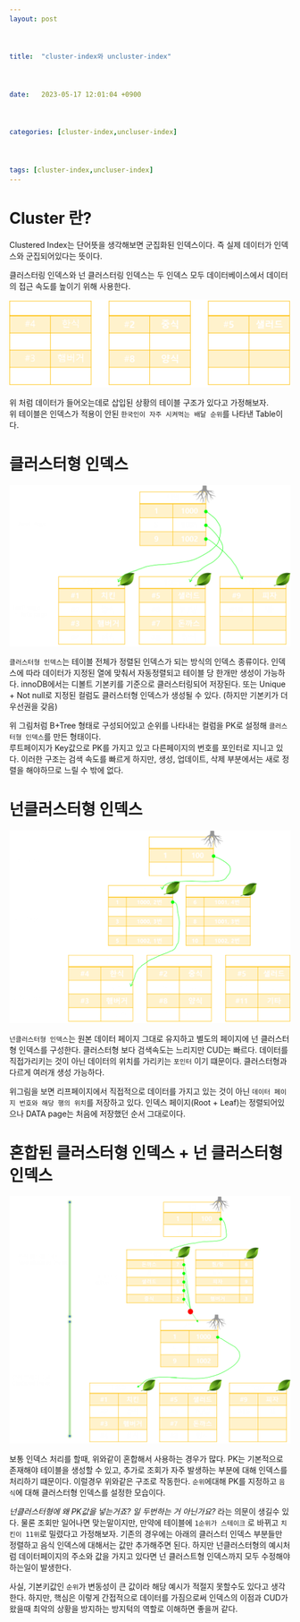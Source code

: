 ```yaml
---
layout: post



title:  "cluster-index와 uncluster-index"



date:   2023-05-17 12:01:04 +0900



categories: [cluster-index,uncluser-index]



tags: [cluster-index,uncluser-index]
---
```

# Cluster 란?

Clustered Index는 단어뜻을 생각해보면 군집화된 인덱스이다. 즉 실제 데이터가 인덱스와 군집되어있다는 뜻이다.

클러스터링 인덱스와 넌 클러스터링 인덱스는 두 인덱스 모두 데이터베이스에서 데이터의 접근 속도를 높이기 위해 사용한다.

<img src="https://github.com/mskim0425/msKim0425.github.io/blob/main/images/INDEX/%EA%B7%B8%EB%A6%BC1.png?raw=true">

위 처럼 데이터가 들어오는데로 삽입된 상황의 테이블 구조가 있다고 가정해보자.  
위 테이블은 인덱스가 적용이 안된 `한국인이 자주 시켜먹는 배달 순위`를 나타낸 Table이다.

# 클러스터형 인덱스

<img src="https://github.com/mskim0425/msKim0425.github.io/blob/main/images/INDEX/%EA%B7%B8%EB%A6%BC2.png?raw=true">

`클러스터형 인덱스`는 테이블 전체가 정렬된 인덱스가 되는 방식의 인덱스 종류이다.  인덱스에 따라 데이터가 지정된 열에 맞춰서 자동정렬되고 테이블 당 한개만 생성이 가능하다.
innoDB에서는 디볼트 기본키를 기준으로 클러스터링되어 저장된다. 또는 Unique + Not null로 지정된 컬럼도 클러스터형 인덱스가 생성될 수 있다.  (하지만 기본키가 더 우선권을 갖음)

위 그림처럼 B+Tree 형태로 구성되어있고 순위를 나타내는 컬럼을 PK로 설정해 `클러스터형 인덱스`를 만든 형태이다.  
루트페이지가 Key값으로 PK를 가지고 있고 다른페이지의 번호를 포인터로 지니고 있다.
이러한 구조는 검색 속도를 빠르게 하지만, 생성, 업데이트, 삭제 부분에서는 새로 정렬을 해야하므로 느릴 수 밖에 없다.

# 넌클러스터형 인덱스

<img src="https://github.com/mskim0425/msKim0425.github.io/blob/main/images/INDEX/%EA%B7%B8%EB%A6%BC3.png?raw=true">

`넌클러스터형 인덱스`는 원본 데이터 페이지 그대로 유지하고 별도의 페이지에 넌 클러스터형 인덱스를 구성한다. 클러스터형 보다 검색속도는 느리지만 CUD는 빠르다. 데이터를 직접가리키는 것이 아닌 데이터의 위치를 가리키는 `포인터` 이기 떄문이다. 클러스터형과 다르게 여러개 생성 가능하다.

위그림을 보면 리프페이지에서 직접적으로 데이터를 가지고 있는 것이 아닌 `데이터 페이지 번호와 해당 행의 위치`를 저장하고 있다. 인덱스 페이지(Root + Leaf)는 정렬되어있으나 DATA page는 처음에 저장했던 순서 그대로이다.


# 혼합된 클러스터형 인덱스 + 넌 클러스터형 인덱스

<img src="https://github.com/mskim0425/msKim0425.github.io/blob/main/images/INDEX/%EA%B7%B8%EB%A6%BC4.png?raw=true">

보통 인덱스 처리를 할때, 위와같이 혼합해서 사용하는 경우가 많다. PK는 기본적으로 존재해야 테이블을 생성할 수 있고, 추가로 조회가 자주 발생하는 부분에 대해 인덱스를 처리하기 떄문이다.
이럴경우 위와같은 구조로 작동한다.  `순위`에대해 PK를 지정하고 `음식`에 대해 클러스터형 인덱스를 설정한 모습이다.

*넌클러스터형에 왜 PK값을 넣는거죠? 일 두번하는 거 아닌가요?* 라는 의문이 생길수 있다.
물론 조회만 일어나면 맞는말이지만, 만약에 테이블에 `1순위가 스테이크` 로 바뀌고 `치킨이 11위`로 밀렸다고 가정해보자.
기존의 경우에는 아래의 클러스터 인덱스 부분들만 정렬하고 음식 인덱스에 대해서는 값만 추가해주면 된다.  하지만 넌클러스터형의 예시처럼 데이터페이지의 주소와 값을 가지고 있다면 넌 클러스트형 인덱스까지 모두 수정해야하는일이 발생한다.

사실, 기본키값인 `순위`가 변동성이 큰 값이라 해당 예시가 적절지 못할수도 있다고 생각한다. 하지만, 핵심은 이렇게 간접적으로 데이터를 가짐으로써 인덱스의 이점과 CUD가 왔을때 최악의 상황을 방지하는 방지턱의 역할로 이해하면 좋을꺼 같다.
